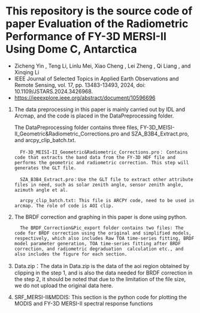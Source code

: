 # This repository is the source code of paper Evaluation of the Radiometric Performance of FY-3D MERSI-II Using Dome C, Antarctica
   - Zicheng Yin , Teng Li, Linlu Mei, Xiao Cheng , Lei Zheng , Qi Liang , and Xinqing Li 
   - IEEE Journal of Selected Topics in Applied Earth Observations and Remote Sensing, vol. 17, pp. 13483-13493, 2024, doi: 10.1109/JSTARS.2024.3426968.
   - https://ieeexplore.ieee.org/abstract/document/10596696


1. The data preprocessing in this paper is mainly carried out by IDL and Arcmap, and the code is placed in the DataPreprocessing folder.

   The DataPreprocessing folder contains three files, FY-3D_MEISI-II_Geometric&Radiometric_Corrections.pro and SZA_B3B4_Extract.pro, and arcpy_clip_batch.txt.
   
         FY-3D_MEISI-II_Geometric&Radiometric_Corrections.pro： Contains code that extracts the band data from the FY-3D HDF file and performs the geometric and radiometric correction. This step will generates the GLT file.
                  
         SZA_B3B4_Extract.pro：Use the GLT file to extract other attribute files in need, such as solar zenith angle, sensor zenith angle, azimuth angle et al.
   
         arcpy_clip_batch.txt: This file is ARCPY code, need to be used in arcmap. The role of code is AOI clip.


3. The BRDF correction and graphing in this paper is done using python.

         The BRDF_Correction&Pic_export folder contains two files: The code for BRDF correction using the original and simplified models, respectively, which also includes Raw TOA time-series fitting, BRDF model parameter generation, TOA time-series fitting after BRDF correction, and radiometric degraduation  calculation etc., and also includes the figure for each section.
    

4. Data.zip：The data in Data.zip is the data of the aoi region obtained by clipping in the step 1, and is also the data needed for BRDF correction in the step 2, it should be noted that due to the limitation of the file size, we do not upload the original data here.

5. SRF_MERSI-II&MDDIS: This section is the python code for plotting the MODIS and FY-3D MERSI-II spectral response functions
 
